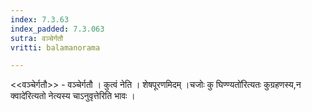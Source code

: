 ```yaml
---
index: 7.3.63
index_padded: 7.3.063
sutra: वञ्चेर्गतौ
vritti: balamanorama

---
```

<<वञ्चेर्गतौ>> - वञ्चेर्गतौ । कुत्वं नेति । शेषपूरणमिदम् ।चजोः कु घिण्ण्यतो॑रित्यतः कुग्रहणस्य,न क्वादे॑रित्यतो नेत्यस्य चाऽनुवृत्तेरिति भावः ।